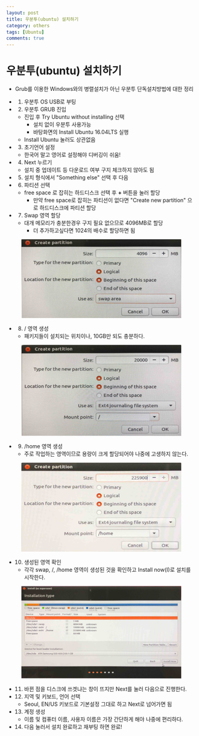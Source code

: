 ```yaml
---
layout: post
title: 우분투(ubuntu) 설치하기
category: others
tags: [Ubuntu]
comments: true
---
```


# 우분투(ubuntu) 설치하기
- Grub를 이용한 Windows와의 병렬설치가 아닌 우분투 단독설치방법에 대한 정리

- 1. 우분투 OS USB로 부팅
- 2. 우분투 GRUB 진입
  - 진입 후 Try Ubuntu without installing 선택
    - 설치 없이 우분투 사용가능
    - 바탕화면의 Install Ubuntu 16.04LTS 실행
  - Install Ubuntu 눌러도 상관없음
- 3. 초기언어 설정
  - 한국어 말고 영어로 설정해야 디버깅이 쉬움!
- 4. Next 누르기
  - 설치 중 업데이트 등 다운로드 여부 구지 체크하지 않아도 됨
- 5. 설치 형식에서 "Something else" 선택 후 다음
- 6. 파티션 선택
  - free space 로 잡히는 하드디스크 선택 후 __+__ 버튼을 눌러 할당
    - 만약 free space로 잡히는 파티션이 없다면 "Create new partition" 으로 하드디스크에 파티션 할당
- 7. Swap 영역 할당
  - 대개 메모리가 충분한경우 구지 필요 없으므로 4096MB로 할당
    - 더 추가하고싶다면 1024의 배수로 할당하면 됨

<center>
<figure>
<img src="/assets/post_img/others/2019-03-29-ubuntu_install/fig_swap.jpg" alt="views">
<figcaption></figcaption>
</figure>
</center>

- 8. / 영역 생성
  - 패키지들이 설치되는 위치이나, 10GB만 되도 충분하다.  

<center>
<figure>
<img src="/assets/post_img/others/2019-03-29-ubuntu_install/fig_slash.jpg" alt="views">
<figcaption></figcaption>
</figure>
</center>

- 9. /home 영역 생성
  - 주로 작업하는 영역이므로 용량이 크게 할당되어야 나중에 고생하지 않는다.

<center>
<figure>
<img src="/assets/post_img/others/2019-03-29-ubuntu_install/fig_home.jpg" alt="views">
<figcaption></figcaption>
</figure>
</center>

- 10. 생성된 영역 확인
  - 각각 swap, /, /home 영역이 생성된 것을 확인하고 Install now(I)로 설치를 시작한다.

<center>
<figure>
<img src="/assets/post_img/others/2019-03-29-ubuntu_install/fig_partitions.jpg" alt="views">
<figcaption></figcaption>
</figure>
</center>

- 11. 바뀐 점을 디스크에 쓰겟냐는 창이 뜨지만 Next를 눌러 다음으로 진행한다.

- 12. 지역 및 키보드, 언어 선택
  - Seoul, EN/US 키보드로 기본설정 그대로 하고 Next로 넘어가면 됨
  
- 13. 계정 생성
  - 이름 및 컴퓨터 이름, 사용자 이름은 가장 간단하게 해야 나중에 편리하다.
  
- 14. 다음 눌러서 설치 완료하고 재부팅 하면 완료!





